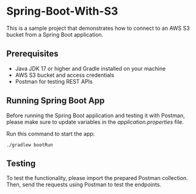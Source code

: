# Spring-Boot-With-S3
This is a sample project that demonstrates how to connect to an AWS S3 bucket from a Spring Boot application.

## Prerequisites

- Java JDK 17 or higher and Gradle installed on your machine
- AWS S3 bucket and access credentials
- Postman for testing REST APIs

## Running Spring Boot App

Before running the Spring Boot application and testing it with Postman, please make sure to update variables in the *application.properties* file.

Run this command to start the app:
```
./gradlew bootRun
```

## Testing

To test the functionality, please import the prepared Postman collection. Then, send the requests using Postman to test the endpoints.

